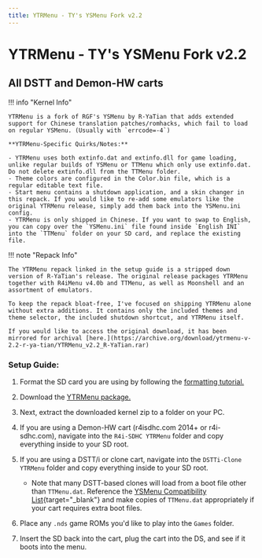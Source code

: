 ```yaml
---
title: YTRMenu - TY's YSMenu Fork v2.2
---
```


# YTRMenu - TY's YSMenu Fork v2.2
## All DSTT and Demon-HW carts

!!! info "Kernel Info"

    YTRMenu is a fork of RGF's YSMenu by R-YaTian that adds extended support for Chinese translation patches/romhacks, which fail to load on regular YSMenu. (Usually with `errcode=-4`)
    
    **YTRMenu-Specific Quirks/Notes:**

    - YTRMenu uses both extinfo.dat and extinfo.dll for game loading, unlike regular builds of YSMenu or TTMenu which only use extinfo.dat. Do not delete extinfo.dll from the TTMenu folder.
    - Theme colors are configured in the Color.bin file, which is a regular editable text file.
    - Start menu contains a shutdown application, and a skin changer in this repack. If you would like to re-add some emulators like the original YTRMenu release, simply add them back into the YSMenu.ini config.
    - YTRMenu is only shipped in Chinese. If you want to swap to English, you can copy over the `YSMenu.ini` file found inside `English INI` into the `TTMenu` folder on your SD card, and replace the existing file.

!!! note "Repack Info"

    The YTRMenu repack linked in the setup guide is a stripped down version of R-YaTian's release. The original release packages YTRMenu together with R4iMenu v4.0b and TTMenu, as well as Moonshell and an assortment of emulators.
    
    To keep the repack bloat-free, I've focused on shipping YTRMenu alone without extra additions. It contains only the included themes and theme selector, the included shutdown shortcut, and YTRMenu itself.

    If you would like to access the original download, it has been mirrored for archival [here.](https://archive.org/download/ytrmenu-v-2.2-r-ya-tian/YTRMenu_v2.2_R-YaTian.rar)

### Setup Guide:

1. Format the SD card you are using by following the [formatting tutorial.](../tutorials/formatting.md)

1. Download the [YTRMenu package.](https://github.com/Sanrax/YSMenu-Custom-Packages/releases/download/v7.06/R-YaTian_YTRMenu_v2.2.zip)

1. Next, extract the downloaded kernel zip to a folder on your PC.

1. If you are using a Demon-HW cart (r4isdhc.com 2014+ or r4i-sdhc.com), navigate into the `R4i-SDHC YTRMenu` folder and copy everything inside to your SD root.

1. If you are using a DSTT/i or clone cart, navigate into the `DSTTi-Clone YTRMenu` folder and copy everything inside to your SD root.
    - Note that many DSTT-based clones will load from a boot file other than `TTMenu.dat`. Reference the [YSMenu Compatibility List](https://www.flashcarts.net/ysmenu-compat-ext){target="_blank"} and make copies of `TTMenu.dat` appropriately if your cart requires extra boot files.

1. Place any `.nds` game ROMs you'd like to play into the `Games` folder.

1. Insert the SD back into the cart, plug the cart into the DS, and see if it boots into the menu.